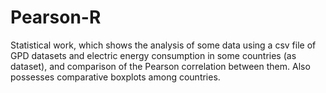 # Pearson-R
Statistical work, which shows the analysis of some data using a csv file of GPD datasets and electric energy consumption in some countries (as dataset), and comparison of the Pearson correlation between them. Also possesses comparative boxplots among countries.

